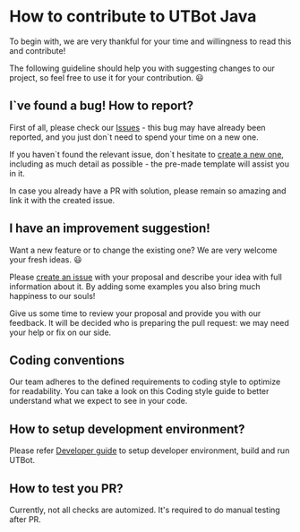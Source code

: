 # How to contribute to UTBot Java

To begin with, we are very thankful for your time and willingness to read this and contribute! 

The following guideline should help you with suggesting changes to our project, so feel free to use it for your contribution. 😃 


## I\`ve found a bug! How to report?

First of all, please check our [Issues](https://github.com/UnitTestBot/UTBotJava/issues) - this bug may have already been reported, and you just don\`t need to spend your time on a new one.

If you haven\`t found the relevant issue,  don\`t hesitate to [create a new one](https://github.com/UnitTestBot/UTBotJava/issues/new?assignees=&labels=&template=bug_report.md&title=), including as much detail as possible - the pre-made template will assist you in it.

In case you already have a PR with solution, please remain so amazing and link it with the created issue.


## I have an improvement suggestion! 
Want a new feature or to change the existing one? We are very welcome your fresh ideas. 😃

Please [create an issue](https://github.com/UnitTestBot/UTBotJava/issues/new?assignees=&labels=&template=feature_request.md&title=) with your proposal and describe your idea with full information about it. By adding some examples you also bring much happiness to our souls!

Give us some time to review your proposal and provide you with our feedback. It will be decided who is preparing the pull request: we may need your help or fix on our side.


## Coding conventions
Our team adheres to the defined requirements to coding style to optimize for readability. You can take a look on this Coding style guide to better understand what we expect to see in your code. 


## How to setup development environment?

Please refer [Developer guide](DEVNOTE.md) to setup developer environment, build and run UTBot.


## How to test you PR? 

Currently, not all checks are automized. It's required to do manual testing after PR.
